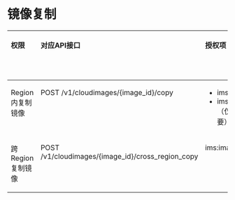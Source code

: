 # 镜像复制<a name="ims_03_appendix_09"></a>

<a name="table1453235124417"></a>
<table><thead align="left"><tr id="row9531235204420"><th class="cellrowborder" valign="top" width="15.17151715171517%" id="mcps1.1.6.1.1"><p id="p0672171419381"><a name="p0672171419381"></a><a name="p0672171419381"></a>权限</p>
</th>
<th class="cellrowborder" valign="top" width="28.722872287228718%" id="mcps1.1.6.1.2"><p id="p13672191463819"><a name="p13672191463819"></a><a name="p13672191463819"></a>对应API接口</p>
</th>
<th class="cellrowborder" valign="top" width="28.012801280128013%" id="mcps1.1.6.1.3"><p id="p367220148383"><a name="p367220148383"></a><a name="p367220148383"></a>授权项（Action）</p>
</th>
<th class="cellrowborder" valign="top" width="13.8013801380138%" id="mcps1.1.6.1.4"><p id="zh-cn_topic_0131701325_p106791650133218"><a name="zh-cn_topic_0131701325_p106791650133218"></a><a name="zh-cn_topic_0131701325_p106791650133218"></a>IAM项目（Project）</p>
</th>
<th class="cellrowborder" valign="top" width="14.29142914291429%" id="mcps1.1.6.1.5"><p id="p3351112364715"><a name="p3351112364715"></a><a name="p3351112364715"></a>企业项目（Enterprise Project）</p>
</th>
</tr>
</thead>
<tbody><tr id="row653535194414"><td class="cellrowborder" valign="top" width="15.17151715171517%" headers="mcps1.1.6.1.1 "><p id="p1125774144416"><a name="p1125774144416"></a><a name="p1125774144416"></a>Region内复制镜像</p>
</td>
<td class="cellrowborder" valign="top" width="28.722872287228718%" headers="mcps1.1.6.1.2 "><p id="p152570416441"><a name="p152570416441"></a><a name="p152570416441"></a>POST /v1/cloudimages/{image_id}/copy</p>
</td>
<td class="cellrowborder" valign="top" width="28.012801280128013%" headers="mcps1.1.6.1.3 "><a name="ul8652446330"></a><a name="ul8652446330"></a><ul id="ul8652446330"><li>ims:images:copy</li><li>ims:serverImages:create（仅开通企业项目用户需要）</li></ul>
</td>
<td class="cellrowborder" valign="top" width="13.8013801380138%" headers="mcps1.1.6.1.4 "><p id="p33481513183012"><a name="p33481513183012"></a><a name="p33481513183012"></a>√</p>
</td>
<td class="cellrowborder" valign="top" width="14.29142914291429%" headers="mcps1.1.6.1.5 "><p id="p1242202951912"><a name="p1242202951912"></a><a name="p1242202951912"></a>√</p>
</td>
</tr>
<tr id="row1947013154514"><td class="cellrowborder" valign="top" width="15.17151715171517%" headers="mcps1.1.6.1.1 "><p id="p479372310457"><a name="p479372310457"></a><a name="p479372310457"></a>跨Region复制镜像</p>
</td>
<td class="cellrowborder" valign="top" width="28.722872287228718%" headers="mcps1.1.6.1.2 "><p id="p197931223184516"><a name="p197931223184516"></a><a name="p197931223184516"></a>POST /v1/cloudimages/{image_id}/cross_region_copy</p>
</td>
<td class="cellrowborder" valign="top" width="28.012801280128013%" headers="mcps1.1.6.1.3 "><p id="p13601825201912"><a name="p13601825201912"></a><a name="p13601825201912"></a>ims:images:copy</p>
</td>
<td class="cellrowborder" valign="top" width="13.8013801380138%" headers="mcps1.1.6.1.4 "><p id="p1096121520308"><a name="p1096121520308"></a><a name="p1096121520308"></a>√</p>
</td>
<td class="cellrowborder" valign="top" width="14.29142914291429%" headers="mcps1.1.6.1.5 "><p id="p172421329181917"><a name="p172421329181917"></a><a name="p172421329181917"></a>x</p>
</td>
</tr>
</tbody>
</table>

